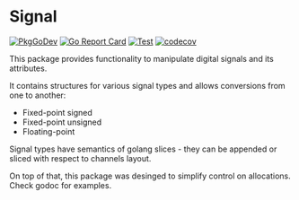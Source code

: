# Signal

[![PkgGoDev](https://pkg.go.dev/badge/pipelined.dev/signal)](https://pkg.go.dev/pipelined.dev/signal)
[![Go Report Card](https://goreportcard.com/badge/pipelined.dev/signal)](https://goreportcard.com/report/pipelined.dev/signal)
[![Test](https://github.com/pipelined/signal/workflows/Test/badge.svg)](https://github.com/pipelined/signal/actions?query=workflow%3ATest)
[![codecov](https://codecov.io/gh/pipelined/signal/branch/master/graph/badge.svg)](https://codecov.io/gh/pipelined/signal)

This package provides functionality to manipulate digital signals and its
attributes.

It contains structures for various signal types and allows
conversions from one to another:

* Fixed-point signed
* Fixed-point unsigned
* Floating-point

Signal types have semantics of golang slices - they can be appended or
sliced with respect to channels layout.

On top of that, this package was desinged to simplify control on
allocations. Check godoc for examples.
